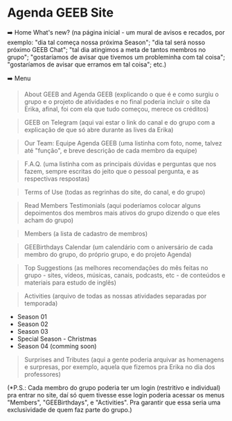 # Agenda GEEB Site 

➡️ Home 
What's new? 
(na página inicial - um mural de avisos e recados, por exemplo: "dia tal começa nossa próxima Season"; "dia tal será nosso próximo GEEB Chat"; "tal dia atingimos a meta de tantos membros no grupo"; "gostaríamos de avisar que tivemos um probleminha com tal coisa"; "gostaríamos de avisar que erramos em tal coisa"; etc.) 

➡️ Menu 
> About GEEB and Agenda GEEB 
(explicando o que é e como surgiu o grupo e o projeto de atividades e no final poderia incluir o site da Erika, afinal, foi com ela que tudo começou, merece os créditos) 

> GEEB on Telegram
(aqui vai estar o link do canal e do grupo com a explicação de que só abre durante as lives da Erika) 

> Our Team: Equipe Agenda GEEB
(uma listinha com foto, nome, talvez até "função", e breve descrição de cada membro da equipe) 

> F.A.Q.
(uma listinha com as principais dúvidas e perguntas que nos fazem, sempre escritas do jeito que o pessoal pergunta, e as respectivas respostas) 

> Terms of Use
(todas as regrinhas do site, do canal, e do grupo) 

> Read Members Testimonials
(aqui poderíamos colocar alguns depoimentos dos membros mais ativos do grupo dizendo o que eles acham do grupo) 

> Members
(a lista de cadastro de membros)

> GEEBirthdays Calendar
(um calendário com o aniversário de cada membro do grupo, do próprio grupo, e do projeto Agenda) 

> Top Suggestions
(as melhores recomendações do mês feitas no grupo - sites, vídeos, músicas, canais, podcasts, etc - de conteúdos e materiais para estudo de inglês) 

> Activities
(arquivo de todas as nossas atividades separadas por temporada) 
- Season 01 
- Season 02 
- Season 03 
- Special Season - Christmas 
- Season 04 (comming soon)

> Surprises and Tributes 
(aqui a gente poderia arquivar as homenagens e surpresas, por exemplo, aquela que fizemos pra Erika no dia dos professores) 


(*P.S.: Cada membro do grupo poderia ter um login (restritivo e individual) pra entrar no site, daí só quem tivesse esse login poderia acessar os menus "Members", "GEEBirthdays", e "Activities". Pra garantir que essa seria uma exclusividade de quem faz parte do grupo.)